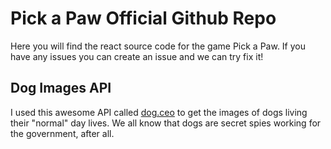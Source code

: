 # Pick a Paw Official Github Repo

Here you will find the react source code for the game Pick a Paw. If you have any issues you can create an issue and we can try fix it!  

## Dog Images API
I used this awesome API called [dog.ceo](http://dog.ceo/dog-api/documentation) to get the images of dogs living their "normal" day lives. We all know that dogs are secret spies working for the government, after all. 
